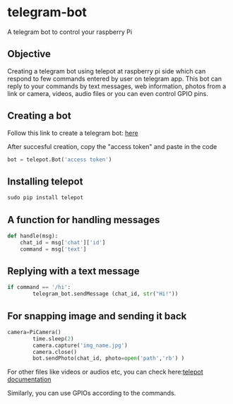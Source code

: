 # telegram-bot
A telegram bot to control your raspberry Pi

## Objective
Creating a telegram bot using telepot at raspberry pi side which can respond to few commands entered by user on telegram app.
This bot can reply to your commands by text messages, web information, photos from a link or camera, videos, audio files or you can even control GPIO pins.

## Creating a bot
Follow this link to create a telegram bot: [here](https://docs.microsoft.com/en-us/azure/bot-service/bot-service-channel-connect-telegram?view=azure-bot-service-4.0)

After succesful creation, copy the "access token" and paste in the code

```python
bot = telepot.Bot('access token')
```

## Installing telepot
```python
sudo pip install telepot
```

## A function for handling messages
```python
def handle(msg):
    chat_id = msg['chat']['id']
    command = msg['text']
```

## Replying with a text message

```python
if command == '/hi':
        telegram_bot.sendMessage (chat_id, str("Hi!"))
```

## For snapping image and sending it back

```python
camera=PiCamera()
        time.sleep(2)
        camera.capture('img_name.jpg')
        camera.close()
        bot.sendPhoto(chat_id, photo=open('path','rb') )
```

For other files like videos or audios etc, you can check here:[telepot documentation](https://telepot.readthedocs.io/en/latest/reference.html)

Similarly, you can use GPIOs according to the commands.
